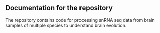 ## Documentation for the repository

The repository contains code for processing snRNA seq data from brain samples of multiple species to understand brain evolution. 

